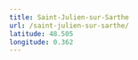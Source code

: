```yaml
---
title: Saint-Julien-sur-Sarthe
url: /saint-julien-sur-sarthe/
latitude: 48.505
longitude: 0.362
---
```


